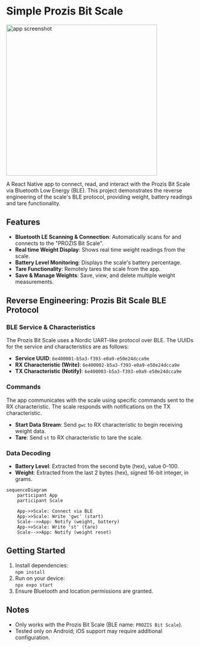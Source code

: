 # Simple Prozis Bit Scale
<img src="https://github.com/user-attachments/assets/1f0b8b88-1b96-4024-9ce9-7ce38cb98c68" alt="app screenshot" height="400">

A React Native app to connect, read, and interact with the Prozis Bit Scale via Bluetooth Low Energy (BLE). This project demonstrates the reverse engineering of the scale's BLE protocol, providing weight, battery readings and tare functionality.

## Features

- **Bluetooth LE Scanning & Connection**: Automatically scans for and connects to the "PROZIS Bit Scale".
- **Real time Weight Display**: Shows real time weight readings from the scale.
- **Battery Level Monitoring**: Displays the scale's battery percentage.
- **Tare Functionality**: Remotely tares the scale from the app.
- **Save & Manage Weights**: Save, view, and delete multiple weight measurements.

## Reverse Engineering: Prozis Bit Scale BLE Protocol

### BLE Service & Characteristics

The Prozis Bit Scale uses a Nordic UART-like protocol over BLE. The UUIDs for the service and characteristics are as follows:

- **Service UUID**: `6e400001-b5a3-f393-e0a9-e50e24dcca9e`
- **RX Characteristic (Write)**: `6e400002-b5a3-f393-e0a9-e50e24dcca9e`
- **TX Characteristic (Notify)**: `6e400003-b5a3-f393-e0a9-e50e24dcca9e`

### Commands

The app communicates with the scale using specific commands sent to the RX characteristic. The scale responds with notifications on the TX characteristic.

- **Start Data Stream**: Send `gwc` to RX characteristic to begin receiving weight data.
- **Tare**: Send `st` to RX characteristic to tare the scale.

### Data Decoding

- **Battery Level**: Extracted from the second byte (hex), value 0–100.
- **Weight**: Extracted from the last 2 bytes (hex), signed 16-bit integer, in grams.

```mermaid
sequenceDiagram
    participant App
    participant Scale

    App->>Scale: Connect via BLE
    App->>Scale: Write 'gwc' (start)
    Scale-->>App: Notify (weight, battery)
    App->>Scale: Write 'st' (tare)
    Scale-->>App: Notify (weight reset)
```

## Getting Started

1. Install dependencies:  
   `npm install`
2. Run on your device:  
   `npx expo start`
3. Ensure Bluetooth and location permissions are granted.

## Notes

- Only works with the Prozis Bit Scale (BLE name: `PROZIS Bit Scale`).
- Tested only on Android; iOS support may require additional configuration.

